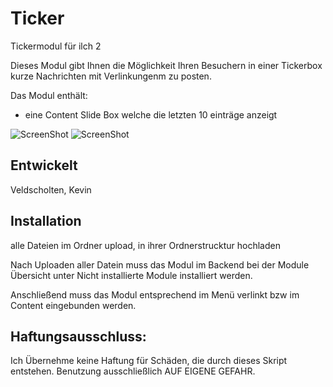 # Ticker
Tickermodul für ilch 2

Dieses Modul gibt Ihnen die Möglichkeit Ihren Besuchern in einer Tickerbox kurze Nachrichten mit Verlinkungenm zu posten.

Das Modul enthält:
- eine Content Slide Box welche die letzten 10 einträge anzeigt

![ScreenShot](https://raw.github.com/kveldscholten/Tickermodul/master/tickerbox.png)
![ScreenShot](https://raw.github.com/kveldscholten/Tickermodul/master/tickercontent.png)

## Entwickelt
Veldscholten, Kevin

## Installation
alle Dateien im Ordner upload, in ihrer Ordnerstrucktur hochladen

Nach Uploaden aller Datein muss das Modul im Backend bei der Module Übersicht unter Nicht installierte Module installiert werden.

Anschließend muss das Modul entsprechend im Menü verlinkt bzw im Content eingebunden werden.

## Haftungsausschluss:
Ich Übernehme keine Haftung für Schäden, die durch dieses Skript entstehen. Benutzung ausschließlich AUF EIGENE GEFAHR.
